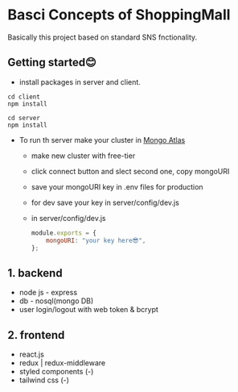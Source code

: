 # Basci Concepts of ShoppingMall

Basically this project based on standard SNS fnctionality.

## Getting started😊

-   install packages in server and client.

```
cd client
npm install

cd server
npm install
```

-   To run th server make your cluster in [Mongo Atlas]("https://www.mongodb.com/cloud/atlas")

    -   make new cluster with free-tier
    -   click connect button and slect second one, copy mongoURI
    -   save your mongoURI key in .env files for production
    -   for dev save your key in server/config/dev.js
    -   in server/config/dev.js

        ```javascript
        module.exports = {
            mongoURI: "your key here😎",
        };
        ```

## 1. backend

-   node js - express
-   db - nosql(mongo DB)
-   user login/logout with web token & bcrypt

## 2. frontend

-   react.js
-   redux | redux-middleware
-   styled components (-)
-   tailwind css (-)

```

```
